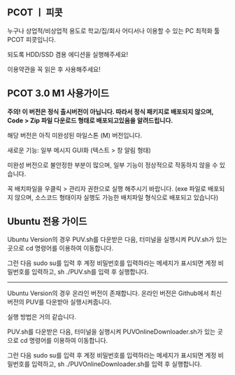 PCOT ㅣ 피콧
----------------------------

누구나 상업적/비상업적 용도로
학교/집/회사 어디서나 이용할 수 있는 PC 최적화 툴 PCOT 피콧입니다.


되도록 HDD/SSD 겸용 에디션을 실행해주세요!

이용약관을 꼭 읽은 후 사용해주세요!


PCOT 3.0 M1 사용가이드
------------------------------

**주의! 이 버전은 정식 출시버전이 아닙니다. 따라서 정식 패키지로 배포되지 않으며, Code > Zip 파일 다운로드 형태로 배포되고있음을 알려드립니다.**


해당 버전은 아직 미완성된 마일스톤 (M) 버전입니다.

새로운 기능: 일부 메시지 GUI화 (텍스트 > 창 알림 형태)

미완성 버전으로 불안정한 부분이 많으며, 일부 기능이 정상적으로 작동하지 않을 수 있습니다.

꼭 배치파일을 우클릭 > 관리자 권한으로 실행 해주시기 바랍니다. (exe 파일로 배포되지 않으며, 소스코드 형태이자 실행도 가능한 배치파일 형식으로 배포되고 있습니다)


Ubuntu 전용 가이드
-----------------------------

Ubuntu Version의 경우 PUV.sh를 다운받은 다음, 터미널을 실행시켜 PUV.sh가 있는 곳으로 cd 명령어를 이용하여 이동합니다.

그런 다음 sudo su를 입력 후 계정 비밀번호를 입력하라는 메세지가 표시되면 계정 비밀번호를 입력하고, sh ./PUV.sh를 입력 후 실행합니다.

-----------------------------

Ubuntu Version의 경우 온라인 버전이 존재합니다. 온라인 버전은 Github에서 최신 버전의 PUV를 다운받아 실행시켜줍니다.

실행 방법은 거의 같습니다.

PUV.sh를 다운받은 다음, 터미널을 실행시켜 PUVOnlineDownloader.sh가 있는 곳으로 cd 명령어를 이용하여 이동합니다.

그런 다음 sudo su를 입력 후 계정 비밀번호를 입력하라는 메세지가 표시되면 계정 비밀번호를 입력하고, sh ./PUVOnlineDownloader.sh를 입력 후 실행합니다.

